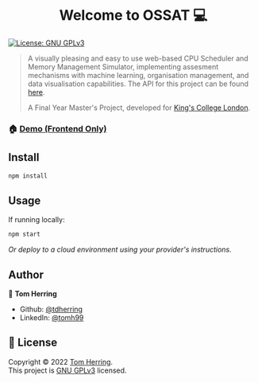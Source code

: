 <h1 align="center">Welcome to OSSAT 💻</h1>
<p>
  <a href="https://www.gnu.org/licenses/gpl-3.0.en.html" target="_blank">
    <img alt="License: GNU GPLv3" src="https://img.shields.io/badge/License-GNU GPLv3-yellow.svg" />
  </a>
</p>

> A visually pleasing and easy to use web-based CPU Scheduler and Memory Management Simulator, implementing assesment mechanisms with machine learning, organisation management, and data visualisation capabilities. The API for this project can be found [here](https://github.com/tdherring/ossat-api/). 
> 
> A Final Year Master's Project, developed for [King's College London](https://www.kcl.ac.uk/).

### 🏠 [Demo (Frontend Only)](https://ossat.io/)

## Install

```sh
npm install
```

## Usage

If running locally:

```sh
npm start
```
*Or deploy to a cloud environment using your provider's instructions.*

## Author

👤 **Tom Herring**

* Github: [@tdherring](https://github.com/tdherring)
* LinkedIn: [@tomh99](https://linkedin.com/in/tomh99)

## 📝 License

Copyright © 2022 [Tom Herring](https://github.com/tdherring).<br />
This project is [GNU GPLv3](https://www.gnu.org/licenses/gpl-3.0.en.html) licensed.
